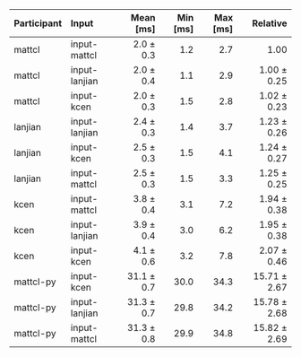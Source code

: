 | Participant | Input | Mean [ms] | Min [ms] | Max [ms] | Relative |
|:---|:---|---:|---:|---:|---:|
| mattcl | input-mattcl | 2.0 ± 0.3 | 1.2 | 2.7 | 1.00 |
| mattcl | input-lanjian | 2.0 ± 0.4 | 1.1 | 2.9 | 1.00 ± 0.25 |
| mattcl | input-kcen | 2.0 ± 0.3 | 1.5 | 2.8 | 1.02 ± 0.23 |
| lanjian | input-lanjian | 2.4 ± 0.3 | 1.4 | 3.7 | 1.23 ± 0.26 |
| lanjian | input-kcen | 2.5 ± 0.3 | 1.5 | 4.1 | 1.24 ± 0.27 |
| lanjian | input-mattcl | 2.5 ± 0.3 | 1.5 | 3.3 | 1.25 ± 0.25 |
| kcen | input-mattcl | 3.8 ± 0.4 | 3.1 | 7.2 | 1.94 ± 0.38 |
| kcen | input-lanjian | 3.9 ± 0.4 | 3.0 | 6.2 | 1.95 ± 0.38 |
| kcen | input-kcen | 4.1 ± 0.6 | 3.2 | 7.8 | 2.07 ± 0.46 |
| mattcl-py | input-kcen | 31.1 ± 0.7 | 30.0 | 34.3 | 15.71 ± 2.67 |
| mattcl-py | input-lanjian | 31.3 ± 0.7 | 29.8 | 34.2 | 15.78 ± 2.68 |
| mattcl-py | input-mattcl | 31.3 ± 0.8 | 29.9 | 34.8 | 15.82 ± 2.69 |
